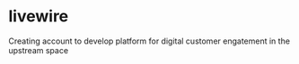 # livewire

Creating account to develop platform for digital customer engatement in the upstream space
